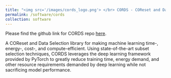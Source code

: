 ```yaml
---
title: "<img src='/images/cords_logo.png'> </br> CORDS - COReset and Data Selection"
permalink: /software/cords
collection: software
---
```


Please find the github link for CORDS repo [here](https://github.com/decile-team/cords).

A COReset and Data Selection library for making machine learning time-, energy-, cost-, and compute-efficient. Using state-of-the-art subset selection techniques, CORDS leverages the deep learning framework provided by PyTorch to greatly reduce training time, energy demand, and other resource requirements demanded by deep learning while not sacrificing model performance.
